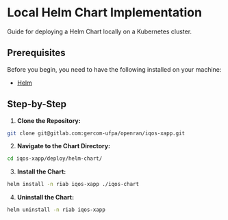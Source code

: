 # Local Helm Chart Implementation

Guide for deploying a Helm Chart locally on a Kubernetes cluster.

## Prerequisites

Before you begin, you need to have the following installed on your machine:

- [Helm](https://helm.sh/docs/intro/install/)


## Step-by-Step

1. **Clone the Repository:**
```bash
git clone git@gitlab.com:gercom-ufpa/openran/iqos-xapp.git
```

2. **Navigate to the Chart Directory:**

```bash
cd iqos-xapp/deploy/helm-chart/
```

3. **Install the Chart:**

```bash
helm install -n riab iqos-xapp ./iqos-chart

```

4. **Uninstall the Chart:**

```bash
helm uninstall -n riab iqos-xapp

```